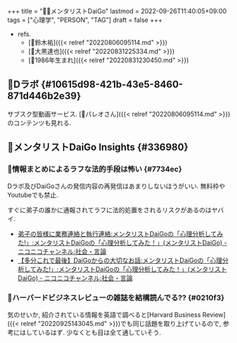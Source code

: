 +++
title = "🤵🏽メンタリストDaiGo"
lastmod = 2022-09-26T11:40:05+09:00
tags = ["心理学", "PERSON", "TAG"]
draft = false
+++

-   refs.
    -   [👨鈴木祐]({{< relref "20220806095114.md" >}})
    -   [👨大黒達也]({{< relref "20220831225334.md" >}})
    -   [🔖1986年生まれ]({{< relref "20220831230450.md" >}})


## 🔖Dラボ {#10615d98-421b-43e5-8460-871d446b2e39}

サブスク型動画サービス. [👨パレオさん]({{< relref "20220806095114.md" >}})のコンテンツも見れる.


## 🤔メンタリストDaiGo Insights {#336980}


### 🤔情報まとめによるラフな法的手段は怖い {#7734ec}

Dラボ及びDaiGoさんの発信内容の再発信はあまりしないほうがいい. 無料枠やYoutubeでも禁止.

すぐに弟子の誰かに通報されてラフに法的処置をされるリスクがあるのはヤバイ.

-   [弟子の皆様に業務連絡と執行連絡:メンタリストDaiGoの「心理分析してみた!」:メンタリストDaiGoの「心理分析してみた！」(メンタリストDaiGo) - ニコニコチャンネル:社会・言論](https://ch.nicovideo.jp/mentalist/blomaga/ar1770507)
-   [【多分これで最後】DaiGoからの大切なお話:メンタリストDaiGoの「心理分析してみた!」:メンタリストDaiGoの「心理分析してみた！」(メンタリストDaiGo) - ニコニコチャンネル:社会・言論](https://ch.nicovideo.jp/mentalist/blomaga/ar1773536)


### 🤔ハーバードビジネスレビューの雑誌を結構読んでる?? {#0210f3}

気のせいか, 紹介されている情報を英語で調べると[Harvard Business Review]({{< relref "20220925143045.md" >}})でも同じ話題を取り上げているので, 参考にはしているはず. 少なくとも目は全て通していそう.
